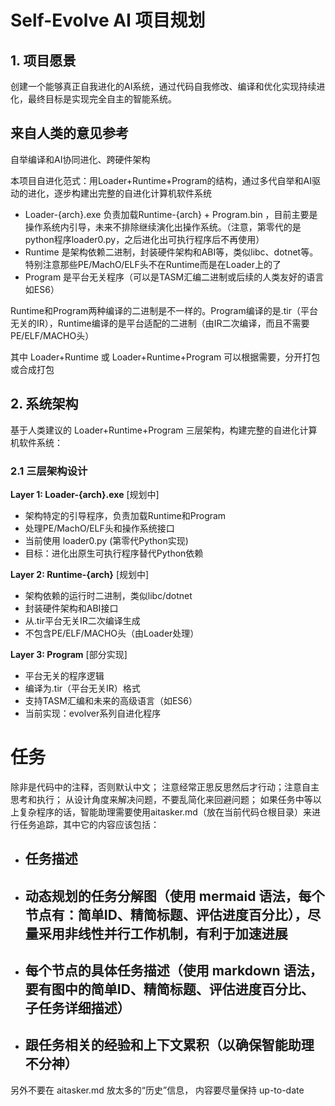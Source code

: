 # Self-Evolve AI 项目规划

## 1. 项目愿景

创建一个能够真正自我进化的AI系统，通过代码自我修改、编译和优化实现持续进化，最终目标是实现完全自主的智能系统。

## 来自人类的意见参考
自举编译和AI协同进化、跨硬件架构

本项目自进化范式：用Loader+Runtime+Program的结构，通过多代自举和AI驱动的进化，逐步构建出完整的自进化计算机软件系统

- Loader-{arch}.exe 负责加载Runtime-{arch} + Program.bin ，目前主要是操作系统内引导，未来不排除继续演化出操作系统。（注意，第零代的是python程序loader0.py，之后进化出可执行程序后不再使用）
- Runtime 是架构依赖二进制，封装硬件架构和ABI等，类似libc、dotnet等。特别注意那些PE/MachO/ELF头不在Runtime而是在Loader上的了
- Program 是平台无关程序（可以是TASM汇编二进制或后续的人类友好的语言如ES6）

Runtime和Program两种编译的二进制是不一样的。Program编译的是.tir（平台无关的IR），Runtime编译的是平台适配的二进制（由IR二次编译，而且不需要PE/ELF/MACHO头）

其中 Loader+Runtime 或 Loader+Runtime+Program 可以根据需要，分开打包或合成打包


## 2. 系统架构

基于人类建议的 Loader+Runtime+Program 三层架构，构建完整的自进化计算机软件系统：

### 2.1 三层架构设计

**Layer 1: Loader-{arch}.exe** [规划中]
- 架构特定的引导程序，负责加载Runtime和Program
- 处理PE/MachO/ELF头和操作系统接口
- 当前使用 loader0.py (第零代Python实现)
- 目标：进化出原生可执行程序替代Python依赖

**Layer 2: Runtime-{arch}** [规划中] 
- 架构依赖的运行时二进制，类似libc/dotnet
- 封装硬件架构和ABI接口
- 从.tir平台无关IR二次编译生成
- 不包含PE/ELF/MACHO头（由Loader处理）

**Layer 3: Program** [部分实现]
- 平台无关的程序逻辑
- 编译为.tir（平台无关IR）格式
- 支持TASM汇编和未来的高级语言（如ES6）
- 当前实现：evolver系列自进化程序

# 任务

除非是代码中的注释，否则默认中文；
注意经常正思反思然后才行动；注意自主思考和执行；
从设计角度来解决问题，不要乱简化来回避问题；
如果任务中等以上复杂程序的话，智能助理需要使用aitasker.md（放在当前代码仓根目录）来进行任务追踪，其中它的内容应该包括：
- ## 任务描述
- ## 动态规划的任务分解图（使用 mermaid 语法，每个节点有：简单ID、精简标题、评估进度百分比），尽量采用非线性并行工作机制，有利于加速进展
- ## 每个节点的具体任务描述（使用 markdown 语法，要有图中的简单ID、精简标题、评估进度百分比、子任务详细描述）
- ## 跟任务相关的经验和上下文累积（以确保智能助理不分神）
另外不要在 aitasker.md 放太多的“历史”信息， 内容要尽量保持 up-to-date